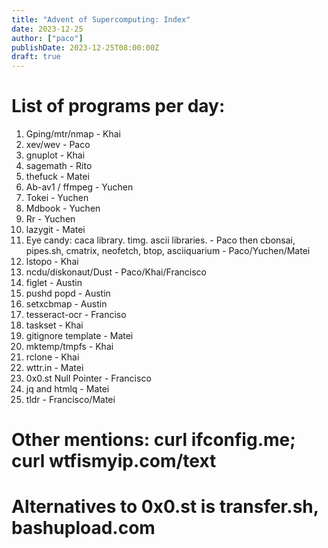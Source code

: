 ```yaml
---
title: "Advent of Supercomputing: Index"
date: 2023-12-25
author: ["paco"]
publishDate: 2023-12-25T08:00:00Z
draft: true 
---
```



# List of programs per day:


1. Gping/mtr/nmap - Khai
2. xev/wev  - Paco
3. gnuplot - Khai
4. sagemath - Rito
5. thefuck - Matei
6. Ab-av1 / ffmpeg - Yuchen
7. Tokei - Yuchen
8. Mdbook - Yuchen
9. Rr - Yuchen
10. lazygit - Matei
11. Eye candy: caca library. timg. ascii libraries. - Paco then cbonsai, pipes.sh, cmatrix, neofetch, btop, asciiquarium - Paco/Yuchen/Matei
12. lstopo - Khai
13. ncdu/diskonaut/Dust - Paco/Khai/Francisco
14. figlet - Austin
15. pushd popd - Austin
16. setxcbmap - Austin
17. tesseract-ocr - Franciso
18. taskset - Khai
19. gitignore template - Matei
20. mktemp/tmpfs - Khai
22. rclone - Khai
23. wttr.in - Matei
24. 0x0.st Null Pointer - Francisco
25. jq and htmlq - Matei
26. tldr - Francisco/Matei


# Other mentions: curl ifconfig.me; curl wtfismyip.com/text
# Alternatives to 0x0.st is transfer.sh, bashupload.com
